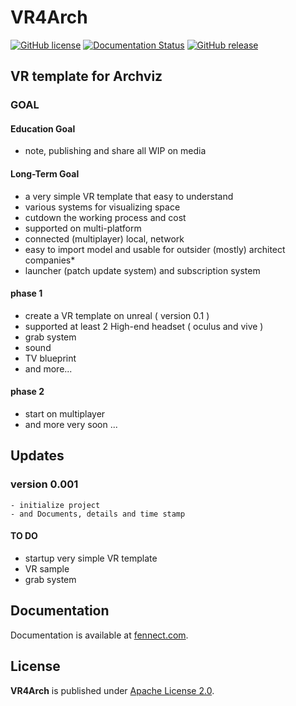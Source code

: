 # VR4Arch
[![GitHub license](https://img.shields.io/github/license/Naereen/StrapDown.js.svg)](https://github.com/Naereen/StrapDown.js/blob/master/LICENSE)
[![Documentation Status](https://readthedocs.org/projects/ansicolortags/badge/?version=latest)](http://ansicolortags.readthedocs.io/?badge=latest)
[![GitHub release](https://img.shields.io/github/release/Naereen/StrapDown.js.svg)](https://github.com/bestspang/VR4Arch/releases/)

## VR template for Archviz

### GOAL 
#### Education Goal
- note, publishing and share all WIP on media
#### Long-Term Goal
- a very simple VR template that easy to understand
- various systems for visualizing space
- cutdown the working process and cost
- supported on multi-platform
- connected (multiplayer) local, network
- easy to import model and usable for outsider (mostly) architect companies*
- launcher (patch update system) and subscription system
#### phase 1
- create a VR template on unreal ( version 0.1 )
- supported at least 2 High-end headset ( oculus and vive )
- grab system
- sound
- TV blueprint
- and more...
#### phase 2
- start on multiplayer
- and more very soon ...
## Updates
### version 0.001
```
- initialize project
- and Documents, details and time stamp
```
#### TO DO
- startup very simple VR template
- VR sample
- grab system

## Documentation

Documentation is available at [fennect.com](https://fennect.com/).

## License

**VR4Arch** is published under [Apache License 2.0](http://www.apache.org/licenses/LICENSE-2.0).
